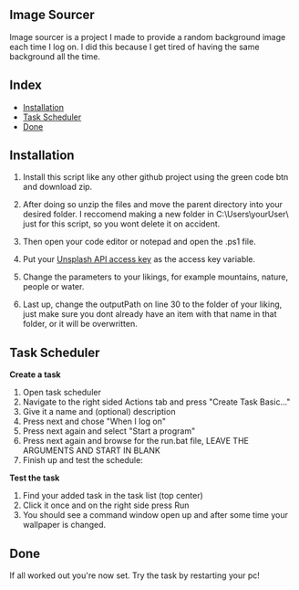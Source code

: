 ## Image Sourcer

Image sourcer is a project I made to provide a random background image each time I log on. I did this because I get tired of having the same background all the time.

## Index

- [Installation](#installation)
- [Task Scheduler](#task-scheduler)
- [Done](#done)

## Installation

1. Install this script like any other github project using the green code btn and download zip.
2. After doing so unzip the files and move the parent directory into your desired folder. I reccomend making a new folder in C:\Users\yourUser\ just for this script, so you wont delete it on accident.

3. Then open your code editor or notepad and open the .ps1 file.
4. Put your [Unsplash API access key](https://unsplash.com/developers) as the access key variable.
5. Change the parameters to your likings, for example mountains, nature, people or water.

6. Last up, change the outputPath on line 30 to the folder of your liking, just make sure you dont already have an item with that name in that folder, or it will be overwritten.

## Task Scheduler

**Create a task**
1. Open task scheduler
2. Navigate to the right sided Actions tab and press "Create Task Basic..."
3. Give it a name and (optional) description
4. Press next and chose "When I log on"
5. Press next again and select "Start a program"
6. Press next again and browse for the run.bat file, LEAVE THE ARGUMENTS AND START IN BLANK
7. Finish up and test the schedule:

**Test the task**
1. Find your added task in the task list (top center)
2. Click it once and on the right side press Run
3. You should see a command window open up and after some time your wallpaper is changed.

## Done

If all worked out you're now set. Try the task by restarting your pc!
